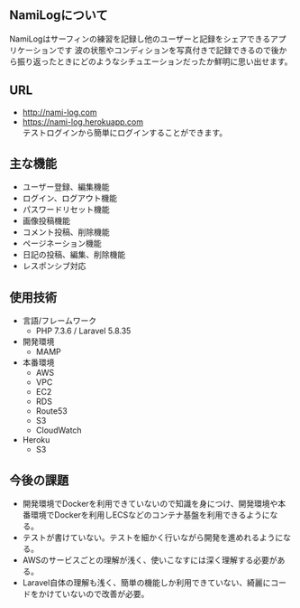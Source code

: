## NamiLogについて
NamiLogはサーフィンの練習を記録し他のユーザーと記録をシェアできるアプリケーションです
波の状態やコンディションを写真付きで記録できるので後から振り返ったときにどのようなシチュエーションだったか鮮明に思い出せます。

## URL
- http://nami-log.com
- https://nami-log.herokuapp.com
<br>テストログインから簡単にログインすることができます。

## 主な機能
- ユーザー登録、編集機能
- ログイン、ログアウト機能
- パスワードリセット機能
- 画像投稿機能
- コメント投稿、削除機能
- ページネーション機能
- 日記の投稿、編集、削除機能
- レスポンシブ対応
## 使用技術
- 言語/フレームワーク
  - PHP 7.3.6 / Laravel 5.8.35
- 開発環境
  - MAMP
- 本番環境
  - AWS
  - VPC
  - EC2
  - RDS
  - Route53
  - S3
  - CloudWatch
- Heroku
  - S3
 
## 今後の課題
- 開発環境でDockerを利用できていないので知識を身につけ、開発環境や本番環境でDockerを利用しECSなどのコンテナ基盤を利用できるようになる。
- テストが書けていない。テストを細かく行いながら開発を進めれるようになる。
- AWSのサービスごとの理解が浅く、使いこなすには深く理解する必要がある。
- Laravel自体の理解も浅く、簡単の機能しか利用できていない、綺麗にコードをかけていないので改善が必要。
